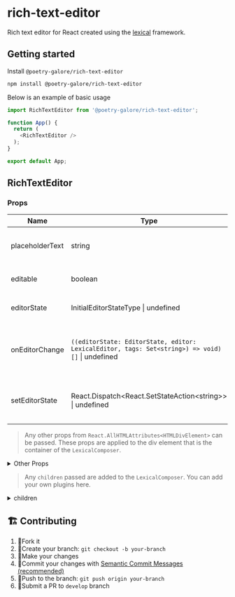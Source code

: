 # rich-text-editor

Rich text editor for React created using the [lexical](https://github.com/facebook/lexical) framework.

## Getting started

Install `@poetry-galore/rich-text-editor`

```bash
npm install @poetry-galore/rich-text-editor
```

Below is an example of basic usage

```Typescript
import RichTextEditor from '@poetry-galore/rich-text-editor';

function App() {
  return (
    <RichTextEditor />
  );
}

export default App;
```

## RichTextEditor

### Props

| Name            | Type                                                                                            | Default              | Description                                               |
| --------------- | ----------------------------------------------------------------------------------------------- | -------------------- | --------------------------------------------------------- |
| placeholderText | string                                                                                          | 'Start your poem...' | Text displayed when editor is empty                       |
| editable        | boolean                                                                                         | true                 | Set to `false` to disable the editor                      |
| editorState     | InitialEditorStateType \| undefined                                                             | undefined            | Sets initial content of the editor                        |
| onEditorChange  | `((editorState: EditorState, editor: LexicalEditor, tags: Set<string>) => void)[]` \| undefined | undefined            | Array of callbacks to trigger when the editor updates     |
| setEditorState  | React.Dispatch<React.SetStateAction\<string>> \| undefined                                      | undefined            | React state update function for setting the editor state. |

> Any other props from `React.AllHTMLAttributes<HTMLDivElement>` can be passed.
> These props are applied to the div element that is the container of the `LexicalComposer`.

<details>
<summary>Other Props</summary>

```Typescript
/* RichTextEditor Component */

function RichTextEditor({
    placeholderText = "Start your poem...",
    editable = true,
    editorState,
    onEditorChange,
    setEditorState,
    children,
    ...rest
}: RichTextEditorProps) {
  // Code
  return (
      <div {...rest}> // Other props are applied to this div
          <LexicalComposer initialConfig={initialConfig}>
            {/* Code */}
          </LexicalComposer>
      </div>
  );
}
```

</details>

> Any `children` passed are added to the `LexicalComposer`. You can add your own plugins here.

<details>
<summary>children</summary>

```Typescript
function RichTextEditor({
    placeholderText = "Start your poem...",
    editable = true,
    editorState,
    onEditorChange,
    setEditorState,
    children,
    ...rest
}: RichTextEditorProps) {
    return (
        <div {...rest}>
            <LexicalComposer initialConfig={initialConfig}>
                {/** Other plugins */}
                {children}  // Passed in the LexicalComposer
            </LexicalComposer>
        </div>
    );
}
```

</details>

## 🏗 Contributing

1. 🍴Fork it
2. 🔀Create your branch: `git checkout -b your-branch`
3. 🎨Make your changes
4. 📝Commit your changes with [Semantic Commit Messages (recommended)](https://gist.github.com/joshbuchea/6f47e86d2510bce28f8e7f42ae84c716)
5. 🚀Push to the branch: `git push origin your-branch`
6. 🎉Submit a PR to `develop` branch
